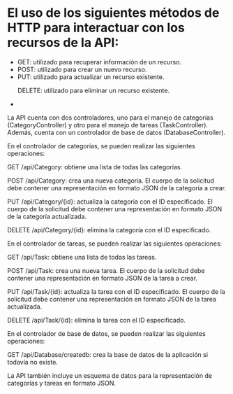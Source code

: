 <h1> El uso de los siguientes métodos de HTTP para interactuar con los recursos de la API:</h1>

<ul>
<li>GET: utilizado para recuperar información de un recurso.</li>

<li>POST: utilizado para crear un nuevo recurso.</li>

<li>PUT: utilizado para actualizar un recurso existente.</li>

DELETE: utilizado para eliminar un recurso existente.
<li></li>

</ul>

<p>La API cuenta con dos controladores, uno para el manejo de categorías (CategoryController) y otro para el manejo de tareas (TaskController). Además, cuenta con un controlador de base de datos (DatabaseController).</p>

En el controlador de categorías, se pueden realizar las siguientes operaciones:

GET /api/Category: obtiene una lista de todas las categorías.

POST /api/Category: crea una nueva categoría. El cuerpo de la solicitud debe contener una representación en formato JSON de la categoría a crear.

PUT /api/Category/{id}: actualiza la categoría con el ID especificado. El cuerpo de la solicitud debe contener una representación en formato JSON de la categoría actualizada.

DELETE /api/Category/{id}: elimina la categoría con el ID especificado.

En el controlador de tareas, se pueden realizar las siguientes operaciones:

GET /api/Task: obtiene una lista de todas las tareas.

POST /api/Task: crea una nueva tarea. El cuerpo de la solicitud debe contener una representación en formato JSON de la tarea a crear.

PUT /api/Task/{id}: actualiza la tarea con el ID especificado. El cuerpo de la solicitud debe contener una representación en formato JSON de la tarea actualizada.

DELETE /api/Task/{id}: elimina la tarea con el ID especificado.

En el controlador de base de datos, se pueden realizar las siguientes operaciones:

GET /api/Database/createdb: crea la base de datos de la aplicación si todavía no existe.

La API también incluye un esquema de datos para la representación de categorías y tareas en formato JSON.
